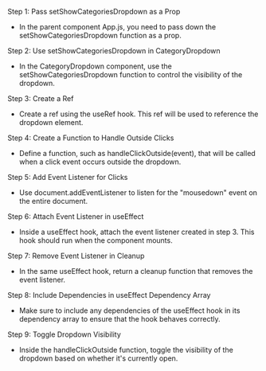 Step 1: Pass setShowCategoriesDropdown as a Prop

- In the parent component App.js, you need to pass
down the setShowCategoriesDropdown function as a prop.

Step 2: Use setShowCategoriesDropdown in
CategoryDropdown

- In the CategoryDropdown component, use the
setShowCategoriesDropdown function to control
the visibility of the dropdown.

Step 3: Create a Ref

- Create a ref using the useRef hook. This ref
will be used to reference the dropdown element.

Step 4: Create a Function to Handle Outside Clicks

- Define a function, such as handleClickOutside(event),
that will be called when a click event occurs
outside the dropdown.

Step 5: Add Event Listener for Clicks

- Use document.addEventListener to listen for 
the "mousedown" event on the entire document.

Step 6: Attach Event Listener in useEffect

- Inside a useEffect hook, attach the event listener
created in step 3. This hook should run when
the component mounts.

Step 7: Remove Event Listener in Cleanup

- In the same useEffect hook, return a cleanup
function that removes the event listener. 

Step 8: Include Dependencies in useEffect
Dependency Array

- Make sure to include any dependencies of the
useEffect hook in its dependency array to
ensure that the hook behaves correctly.

Step 9: Toggle Dropdown Visibility

- Inside the handleClickOutside function,
toggle the visibility of the dropdown
based on whether it's currently open.


